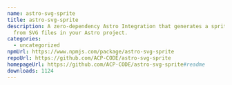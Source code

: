 ```yaml
---
name: astro-svg-sprite
title: astro-svg-sprite
description: A zero-dependency Astro Integration that generates a sprite.svg
  from SVG files in your Astro project.
categories:
  - uncategorized
npmUrl: https://www.npmjs.com/package/astro-svg-sprite
repoUrl: https://github.com/ACP-CODE/astro-svg-sprite
homepageUrl: https://github.com/ACP-CODE/astro-svg-sprite#readme
downloads: 1124
---
```

